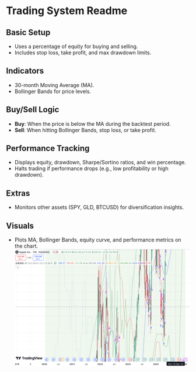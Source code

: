 # Trading System Readme

## **Basic Setup**
- Uses a percentage of equity for buying and selling.  
- Includes stop loss, take profit, and max drawdown limits.

## **Indicators**
- 30-month Moving Average (MA).  
- Bollinger Bands for price levels.

## **Buy/Sell Logic**
- **Buy**: When the price is below the MA during the backtest period.  
- **Sell**: When hitting Bollinger Bands, stop loss, or take profit.

## **Performance Tracking**
- Displays equity, drawdown, Sharpe/Sortino ratios, and win percentage.  
- Halts trading if performance drops (e.g., low profitability or high drawdown).

## **Extras**
- Monitors other assets (SPY, GLD, BTCUSD) for diversification insights.

## **Visuals**
- Plots MA, Bollinger Bands, equity curve, and performance metrics on the chart.
![Quant Trading](Quant_Trading.png)
